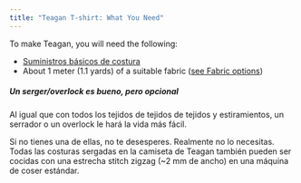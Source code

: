 ```yaml
---
title: "Teagan T-shirt: What You Need"
---
```


To make Teagan, you will need the following:

- [Suministros básicos de costura](/docs/sewing/basic-sewing-supplies)
- About 1 meter (1.1 yards) of a suitable fabric ([see Fabric options](/docs/patterns/teagan/fabric))

<Note>

##### Un serger/overlock es bueno, pero opcional

<p>Al igual que con todos los tejidos de tejidos de tejidos y estiramientos, un serrador o un overlock le hará la vida más fácil.</p>
<p>Si no tienes una de ellas, no te desesperes. Realmente no lo necesitas. Todas las costuras sergadas en la camiseta de Teagan también pueden ser cocidas con una estrecha stitch zigzag (~2 mm de ancho) en una máquina de coser estándar.</p>

</Note>
